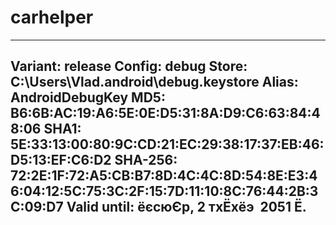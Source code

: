 # carhelper
----------
Variant: release
Config: debug
Store: C:\Users\Vlad\.android\debug.keystore
Alias: AndroidDebugKey
MD5: B6:6B:AC:19:A6:5E:0E:D5:31:8A:D9:C6:63:84:48:06
SHA1: 5E:33:13:00:80:9C:CD:21:EC:29:38:17:37:EB:46:D5:13:EF:C6:D2
SHA-256: 72:2E:1F:72:A5:CB:B7:8D:4C:4C:8D:54:8E:E3:46:04:12:5C:75:3C:2F:15:7D:11:10:8C:76:44:2B:3C:09:D7
Valid until: ёєсюЄр, 2 тхЁхёэ  2051 Ё.
----------

